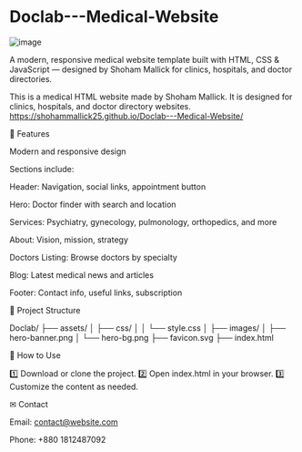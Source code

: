 # Doclab---Medical-Website

![image](https://github.com/user-attachments/assets/8ba3e140-83fb-4ab4-8fc5-9bade959c135)

A modern, responsive medical website template built with HTML, CSS &amp; JavaScript — designed by Shoham Mallick for clinics, hospitals, and doctor directories.

This is a medical HTML website made by Shoham Mallick. It is designed for clinics, hospitals, and doctor directory websites.
https://shohammallick25.github.io/Doclab---Medical-Website/

🌟 Features

Modern and responsive design

Sections include:

Header: Navigation, social links, appointment button

Hero: Doctor finder with search and location

Services: Psychiatry, gynecology, pulmonology, orthopedics, and more

About: Vision, mission, strategy

Doctors Listing: Browse doctors by specialty

Blog: Latest medical news and articles

Footer: Contact info, useful links, subscription



📂 Project Structure

Doclab/
├── assets/
│   ├── css/
│   │   └── style.css
│   ├── images/
│       ├── hero-banner.png
│       └── hero-bg.png
├── favicon.svg
├── index.html

🚀 How to Use

1️⃣ Download or clone the project.
2️⃣ Open index.html in your browser.
3️⃣ Customize the content as needed.

✉ Contact

Email: contact@website.com

Phone: +880 1812487092 

